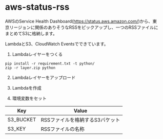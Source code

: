 # aws-status-rss

AWSのService Health Dashboard(https://status.aws.amazon.com/)から、東京リージョンに関係のありそうなRSSをピックアップし、一つのRSSファイルにまとめてS3に格納します。

LambdaとS3、CloudWatch Eventsでできています。

1. Lambdaレイヤーをつくる

```
pip install -r requirement.txt -t python/
zip -r layer.zip python
```

2. Lambdaレイヤーをアップロード

3. Lambdaを作成

4. 環境変数をセット

| Key | Value |
| --- | --- |
| S3_BUCKET | RSSファイルを格納するS3バケット |
| S3_KEY | RSSファイルの名称 |